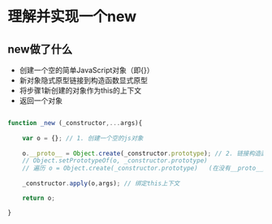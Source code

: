 # 理解并实现一个new

## new做了什么

- 创建一个空的简单JavaScript对象（即{}）
- 新对象隐式原型链接到构造函数显式原型
- 将步骤1新创建的对象作为this的上下文 
- 返回一个对象  


``` javascript

function _new (_constructor,...args){
    
    var o = {}; // 1. 创建一个空的js对象
    
    o.__proto__ = Object.create(_constructor.prototype); // 2. 链接构造函数的原型（ 简单粗暴 ）
    // Object.setPrototypeOf(o, _constructor.prototype)
    // 遍历 o = Object.create(_constructor.prototype)   (在没有__proto__属性时)
    
    _constructor.apply(o,args); // 绑定this上下文

    return o;

}

```